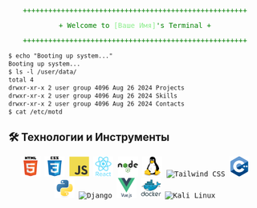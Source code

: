 <p align="center" style="color: green; font-family: monospace; font-size: 14px;">
+++++++++++++++++++++++++++++++++++++++++++++++++++++
</p>
<p align="center" style="color: green; font-family: monospace; font-size: 14px;">
+ Welcome to <span style="color: lightgreen;">[Ваше Имя]</span>'s Terminal                  +
</p>
<p align="center" style="color: green; font-family: monospace; font-size: 14px;">
+++++++++++++++++++++++++++++++++++++++++++++++++++++
</p>

```shell
$ echo "Booting up system..."
Booting up system...
$ ls -l /user/data/
total 4
drwxr-xr-x 2 user group 4096 Aug 26 2024 Projects
drwxr-xr-x 2 user group 4096 Aug 26 2024 Skills
drwxr-xr-x 2 user group 4096 Aug 26 2024 Contacts
$ cat /etc/motd
```
## 🛠 Технологии и Инструменты

<p align="center" style="font-family: monospace;">
  <img src="https://raw.githubusercontent.com/devicons/devicon/master/icons/html5/html5-original-wordmark.svg" alt="HTML5" width="40" height="40" />
  <img src="https://raw.githubusercontent.com/devicons/devicon/master/icons/css3/css3-original-wordmark.svg" alt="CSS3" width="40" height="40" />
  <img src="https://raw.githubusercontent.com/devicons/devicon/master/icons/javascript/javascript-original.svg" alt="JavaScript" width="40" height="40" />
  <img src="https://raw.githubusercontent.com/devicons/devicon/master/icons/react/react-original-wordmark.svg" alt="React" width="40" height="40" />
  <img src="https://raw.githubusercontent.com/devicons/devicon/master/icons/nodejs/nodejs-original-wordmark.svg" alt="Node.js" width="40" height="40" />
  <img src="https://raw.githubusercontent.com/devicons/devicon/master/icons/linux/linux-original.svg" alt="Linux" width="40" height="40" />
  <img src="https://www.vectorlogo.zone/logos/tailwindcss/tailwindcss-icon.svg" alt="Tailwind CSS" width="40" height="40" />
  <img src="https://raw.githubusercontent.com/devicons/devicon/master/icons/cplusplus/cplusplus-original.svg" alt="C++" width="40" height="40" />
  <img src="https://raw.githubusercontent.com/devicons/devicon/master/icons/python/python-original.svg" alt="Python" width="40" height="40" />
  <img src="https://www.vectorlogo.zone/logos/djangoproject/djangoproject-icon.svg" alt="Django" width="40" height="40" />
  <img src="https://raw.githubusercontent.com/devicons/devicon/master/icons/vuejs/vuejs-original-wordmark.svg" alt="Vue.js" width="40" height="40" />
  <img src="https://raw.githubusercontent.com/devicons/devicon/master/icons/docker/docker-original-wordmark.svg" alt="Docker" width="40" height="40" />
  <img src="https://www.vectorlogo.zone/logos/kali/kali-icon.svg" alt="Kali Linux" width="40" height="40" />
</p>
